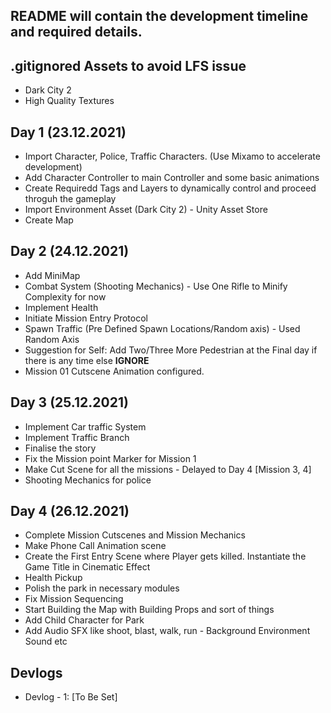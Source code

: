 ## README will contain the development timeline and required details. <br>

## .gitignored Assets to avoid LFS issue
- Dark City 2
- High Quality Textures

## Day 1 (23.12.2021)
- Import Character, Police, Traffic Characters. (Use Mixamo to accelerate development)
- Add Character Controller to main Controller and some basic animations
- Create Requiredd Tags and Layers to dynamically control and proceed throguh the gameplay
- Import Environment Asset (Dark City 2) - Unity Asset Store
- Create Map

## Day 2 (24.12.2021)
- Add MiniMap
- Combat System (Shooting Mechanics) - Use One Rifle to Minify Complexity for now
- Implement Health
- Initiate Mission Entry Protocol
- Spawn Traffic (Pre Defined Spawn Locations/Random axis) - Used Random Axis
- Suggestion for Self: Add Two/Three More Pedestrian at the Final day if there is any time else <b>IGNORE</b>
- Mission 01 Cutscene Animation configured.

## Day 3 (25.12.2021)
- Implement Car traffic System
- Implement Traffic Branch
- Finalise the story
- Fix the Mission point Marker for Mission 1
- Make Cut Scene for all the missions - Delayed to Day 4 [Mission 3, 4]
- Shooting Mechanics for police

## Day 4 (26.12.2021)
- Complete Mission Cutscenes and Mission Mechanics
- Make Phone Call Animation scene
- Create the First Entry Scene where Player gets killed. Instantiate the Game Title in Cinematic Effect
- Health Pickup
- Polish the park in necessary modules
- Fix Mission Sequencing
- Start Building the Map with Building Props and sort of things
- Add Child Character for Park
- Add Audio SFX like shoot, blast, walk, run - Background Environment Sound etc

## Devlogs
- Devlog - 1: [To Be Set]